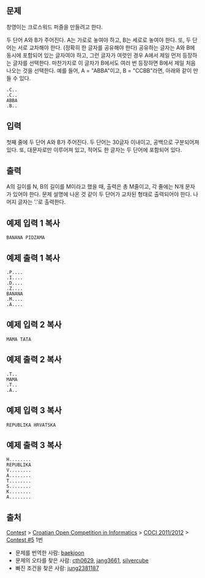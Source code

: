 ## 문제

창영이는 크로스워드 퍼즐을 만들려고 한다.

두 단어 A와 B가 주어진다. A는 가로로 놓여야 하고, B는 세로로 놓여야 한다. 또, 두 단어는 서로 교차해야 한다. (정확히 한 글자를 공유해야 한다) 공유하는 글자는 A와 B에 동시에 포함되어 있는 글자여야 하고, 그런 글자가 여럿인 경우 A에서 제일 먼저 등장하는 글자를 선택한다. 마찬가지로 이 글자가 B에서도 여러 번 등장하면 B에서 제일 처음 나오는 것을 선택한다. 예를 들어, A = "ABBA"이고, B = "CCBB"라면, 아래와 같이 만들 수 있다.

```
.C..
.C..
ABBA
.B..
```

## 입력

첫째 줄에 두 단어 A와 B가 주어진다. 두 단어는 30글자 이내이고, 공백으로 구분되어져 있다. 또, 대문자로만 이루어져 있고, 적어도 한 글자는 두 단어에 포함되어 있다.

## 출력

A의 길이를 N, B의 길이를 M이라고 했을 때, 출력은 총 M줄이고, 각 줄에는 N개 문자가 있어야 한다. 문제 설명에 나온 것 같이 두 단어가 교차된 형태로 출력되어야 한다. 나머지 글자는 '.'로 출력한다.

## 예제 입력 1 복사

```
BANANA PIDZAMA
```

## 예제 출력 1 복사

```
.P....
.I....
.D....
.Z....
BANANA
.M....
.A....
```

## 예제 입력 2 복사

```
MAMA TATA
```

## 예제 출력 2 복사

```
.T..
MAMA
.T..
.A..
```

## 예제 입력 3 복사

```
REPUBLIKA HRVATSKA
```

## 예제 출력 3 복사

```
H........
REPUBLIKA
V........
A........
T........
S........
K........
A........
```

## 출처

[Contest](https://www.acmicpc.net/category/45) > [Croatian Open Competition in Informatics](https://www.acmicpc.net/category/17) > [COCI 2011/2012](https://www.acmicpc.net/category/19) > [Contest #5](https://www.acmicpc.net/category/detail/72) 1번

- 문제를 번역한 사람: [baekjoon](https://www.acmicpc.net/user/baekjoon)
- 문제의 오타를 찾은 사람: [cth0629](https://www.acmicpc.net/user/cth0629), [jang3661](https://www.acmicpc.net/user/jang3661), [silvercube](https://www.acmicpc.net/user/silvercube)
- 빠진 조건을 찾은 사람: [jung2381187](https://www.acmicpc.net/user/jung2381187)

